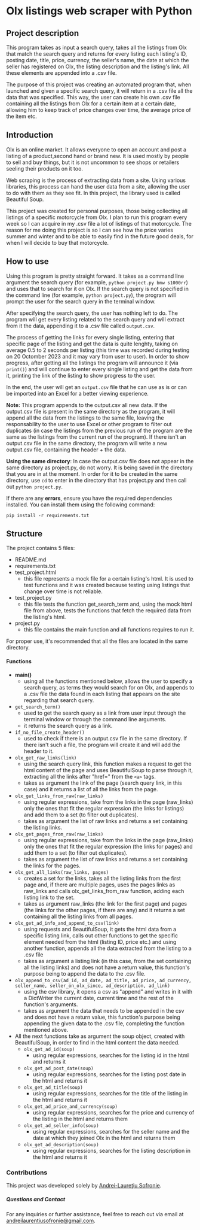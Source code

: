 # Olx listings web scraper with Python

## Project description 
This program takes as input a search query, takes all the listings from Olx that match the search query and returns for every listing each listing's ID, posting date, title, price, currency, the seller's name, the date at which the seller has registered on Olx, the listing description and the listing's link. All these elements are appended into a .csv file.

The purpose of this project was creating an automated program that, when launched and given a specific search query, it will return in a .csv file all the data that was specified. This way, the user can create his own .csv file containing all the listings from Olx for a certain item at a certain date, allowing him to keep track of price changes over time, the average price of the item etc.


## Introduction
Olx is an online market. It allows everyone to open an account and post a listing of a product,second hand or brand new. It is used mostly by people to sell and buy things, but it is not uncommon to see shops or retailers seeling their products on it too.

Web scraping is the process of extracting data from a site. Using various libraries, this process can hand the user data from a site, allowing the user to do with them as they see fit. In this project, the library used is called Beautiful Soup.

This project was created for personal purposes, those being collecting all listings of a specific motorcycle from Olx. I plan to run this program every week so I can acquire in my .csv file a lot of listings of that motorcycle. The reason for me doing this project is so I can see how the price varies summer and winter and to be able to easily find in the future good deals, for when I will decide to buy that motorcycle.

## How to use
Using this program is pretty straight forward. It takes as a command line argument the search query (for example, `python project.py bmw s1000rr`) and uses that to search for it on Olx. If the search query is not specified in the command line (for example, `python project.py`), the program will prompt the user for the search query in the terminal window.

After specifying the search query, the user has nothing left to do. The program will get every listing related to the search query and will extract from it the data, appending it to a .csv file called `output.csv`.

The process of getting the links for every single listing, entering that specific page of the listing and get the data is quite lenghty, taking on average 0.5 to 2 seconds per listing (this time was recorded during testing on 20 Octomber 2023 and it may vary from user to user). In order to show progress, after getting all the listings the program will announce it (via `print()`) and will continue to enter every single listing and get the data from it, printing the link of the listing to show progress to the user.

In the end, the user will get an `output.csv` file that he can use as is or can be imported into an Excel for a better viewing experience.

**Note:** This program appends to the output.csv all new data. If the output.csv file is present in the same directory as the program, it will append all the data from the listings to the same file, leaving the responsability to the user to use Excel  or other program to filter out duplicates (in case the listings from the previous run of the program are the same as the listings from the current run of the program). If there isn't an output.csv file in the same directory, the program will write a new output.csv file, containing the header + the data.

**Using the same directory**: In case the output.csv file does not appear in the same directory as project.py, do not worry. It is being saved in the directory that you are in at the moment. In order for it to be created in the same directory, use `cd` to enter in the directory that has project.py and then call out `python project.py`.

If there are any **errors**, ensure you have the required dependencies installed. You can install them using the following command:
``` console
pip install -r requirements.txt
```

## Structure
The project contains 5 files:
- README.md
- requirements.txt
- test_project.html
    - this file represents a mock file for a certain listing's html. It is used to test functions and it was created because testing using listings that change over time is not reliable.
- test_project.py
    - this file tests the function get_search_term and, using the mock html file from above, tests the functions that fetch the required data from the listing's html.
- project.py
    - this file contains the main function and all functions requires to run it.


For proper use, it's recommended that all the files are located in the same directory.
#### Functions
- **main()**
    - using all the functions mentioned below, allows the user to specify a search query, as terms they would search for on Olx, and appends to a .csv file the data found in each listing that appears on the site regarding that search query.
- `get_search_term()`
    - used to get the search query as a link from user input through the terminal window or through the command line arguments.
    - it returns the search query as a link.
- `if_no_file_create_header()`
    - used to check if there is an output.csv file in the same directory. If there isn't such a file, the program will create it and will add the header to it.
- `olx_get_raw_links(link)`
    - using the search query link, this function makes a request to get the html content of the page and uses BeautifulSoup to parse through it, extracting all the links after "href=" from the `<a>` tags.
    - takes as argument the link of the page (search query link, in this case) and it returns a list of all the links from the page.
- `olx_get_links_from_raw(raw_links)`
    - using regular expressions, take from the links in the page (raw_links) only the ones that fit the regular expression (the links for listings) and add them to a set (to filter out duplicates).
    - takes as argument the list of raw links and returns a set containing the listing links.
- `olx_get_pages_from_raw(raw_links)`
    - using regular expressions, take from the links in the page (raw_links) only the ones that fit the regular expression (the links for pages) and add them to a set (to filter out duplicates).
    - takes as argument the list of raw links and returns a set containing the links for the pages.
- `olx_get_all_links(raw_links, pages)`
    - creates a set for the links, takes all the  listing links from the first page and, if there are multiple pages, uses the pages links as raw_links and calls olx_get_links_from_raw function, adding each listing link to the set.
    - takes as argument raw_links (the link for the first page) and pages (the links for the other pages, if there are any) and it returns a set containing all the listing links from all pages.
- `olx_get_ad_info_and_append_to_csv(link)`
    - using requests and BeautifulSoup, it gets the html data from a specific listing link, calls out other functions to get the specific element needed from the html (listing ID, price etc.) and using another function, appends all the data extracted from the listing to a .csv file
    - takes as argument a listing link (in this case, from the set containing all the listing links) and does not have a return value, this function's purpose being to append the data to the .csv file.
- `olx_append_to_csv(ad_id, ad_date, ad_title, ad_price, ad_currency, seller_name, seller_on_olx_since, ad_description, ad_link)`
    - using the csv library, it opens a csv as "append" and writes in it with a DictWriter the current date, current time and the rest of the function's arguments.
    - takes as argument the data that needs to be appended in the csv and does not have a return value, this function's purpose being appending the given data to the .csv file, completing the function mentioned above.
- All the next functions take as argument the soup object, created with BeautifulSoup, in order to find in the html content the data needed.
    - `olx_get_ad_id(soup)`
        - using regular expressions, searches for the listing id in the html and returns it
    - `olx_get_ad_post_date(soup)`
        - using regular expressions, searches for the listing post date in the html and returns it
    - `olx_get_ad_title(soup)`
        - using regular expressions, searches for the title of the listing in the html and returns it
    - `olx_get_ad_price_and_currency(soup)`
        - using regular expressions, searches for the price and currency of the listing in the html and returns them
    - `olx_get_ad_seller_info(soup)`
        - using regular expressions, searches for the seller name and the date at which they joined Olx in the html and returns them
    - `olx_get_ad_description(soup)`
        - using regular expressions, searches for the listing description in the html and returns it

### Contributions
This project was developed solely by [Andrei-Laureţiu Sofronie](https://github.com/Sofronie0).


##### Questions and Contact
For any inquiries or further assistance, feel free to reach out via email at andreilaurentiusofronie@gmail.com.
